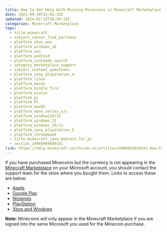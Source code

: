 ```yaml
---
title: How to Get Help With Missing Minecoins in Minecraft Marketplace
date: 2021-09-10T21:41:33Z
updated: 2024-02-12T20:54:15Z
categories: Minecraft Marketplace
tags:
  - title_minecraft
  - subject_cannot_find_purchase
  - platform_xbox_one
  - platform_windows_10
  - platform_ios
  - platform_android
  - platform_nintendo_switch
  - category_marketplace_support
  - subject_content_questions
  - platform_sony_playstation_4
  - platform_linux
  - platform_macos
  - platform_kindle_fire
  - platform_oculus
  - platform_pc
  - platform_PC
  - platform_macOS
  - platform_xbox_series_x/s
  - platform_windows10/11
  - platform_windows_11
  - platform_windows_10/11
  - platform_sony_playstation_5
  - platform_chromebook
  - title_minecraft_java_bedrock_for_pc
  - section_24069904400141
link: https://help.minecraft.net/hc/en-us/articles/4408963926541-How-to-Get-Help-With-Missing-Minecoins-in-Minecraft-Marketplace
---
```


If you have purchased Minecoins but the currency is not appearing in the [Minecraft Marketplace](https://www.minecraft.net/en-us/marketplace) on your Microsoft account, you should contact the support team for the store where you bought them. Links to access these are below:

- [Apple](https://support.apple.com/contact)
- [Google Play](https://support.google.com/googleplay/?hl=en#topic=3364260)
- [Nintendo](https://en-americas-support.nintendo.com/)
- [PlayStation](https://www.playstation.com/en-us/support/)
- [Xbox and Windows](https://support.xbox.com/en-US)

**Note:** Minecoins will only appear in the Minecraft Marketplace if you are signed into the same Microsoft you used for the Minecoin purchase.
